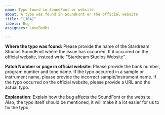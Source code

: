```yaml
---
name: Typo found in SoundFont or website
about: A typo was found in SoundFont or the official website
title: "[104]"
labels: Bug
assignees: LoveBodhi

---
```


**Where the typo was found:**
Please provide the name of the Stardream Studios SoundFont where the issue has occurred. If it occurred on the official website, instead write "Stardream Studios Website".

**Patch Number or page in official website:**
Please provide the bank number, program number and tone name. If the typo occurred in a sample or instrument name, please provide the incorrect sample/instrument name. If the typo occurred on the official website, please provide a URL and the actual typo.

**Explanation:**
Explain how the bug affects the SoundFont or the website. Also, the typo itself should be mentioned, it will make it a lot easier for us to fix the typo.
